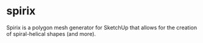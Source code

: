 # spirix
Spirix is a polygon mesh generator for SketchUp that allows for the creation of spiral-helical shapes (and more).
